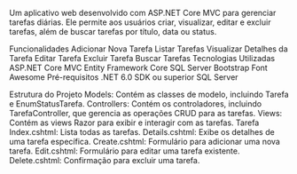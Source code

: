 
Um aplicativo web desenvolvido com ASP.NET Core MVC para gerenciar tarefas diárias. Ele permite aos usuários criar, visualizar, editar e excluir tarefas, além de buscar tarefas por título, data ou status.

Funcionalidades
Adicionar Nova Tarefa
Listar Tarefas
Visualizar Detalhes da Tarefa
Editar Tarefa
Excluir Tarefa
Buscar Tarefas
Tecnologias Utilizadas
ASP.NET Core MVC
Entity Framework Core
SQL Server
Bootstrap
Font Awesome
Pré-requisitos
.NET 6.0 SDK ou superior
SQL Server


Estrutura do Projeto
Models: Contém as classes de modelo, incluindo Tarefa e EnumStatusTarefa.
Controllers: Contém os controladores, incluindo TarefaController, que gerencia as operações CRUD para as tarefas.
Views: Contém as views Razor para exibir e interagir com as tarefas.
Tarefa
Index.cshtml: Lista todas as tarefas.
Details.cshtml: Exibe os detalhes de uma tarefa específica.
Create.cshtml: Formulário para adicionar uma nova tarefa.
Edit.cshtml: Formulário para editar uma tarefa existente.
Delete.cshtml: Confirmação para excluir uma tarefa.
